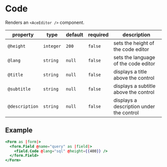 # Code

Renders an `<AceEditor />` component.

| property       | type      | default | required | description                              |
| -------------- | --------- | ------- | -------- | ---------------------------------------- |
| `@height`      | `integer` | `200`   | `false`  | sets the height of the code editor       |
| `@lang`        | `string`  | `null`  | `false`  | sets the language of the code editor     |
| `@title`       | `string`  | `null`  | `false`  | displays a title above the control       |
| `@subtitle`    | `string`  | `null`  | `false`  | displays a subtitle above the control    |
| `@description` | `string`  | `null`  | `false`  | displays a description under the control |

## Example

```hbs
<Form as |form|>
  <form.Field @name="query" as |field|>
    <field.Code @lang="sql" @height={{400}} />
  </form.Field>
</Form>
```
